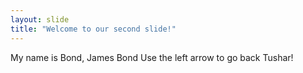 ```yaml
---
layout: slide
title: "Welcome to our second slide!"
---
```

My name is Bond, James Bond
Use the left arrow to go back Tushar!
